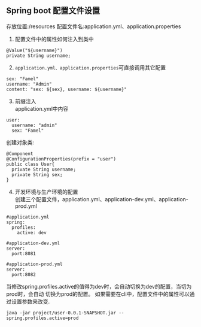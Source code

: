 ## Spring boot 配置文件设置
存放位置:/resources
配置文件名:application.yml、application.properties

1. 配置文件中的属性如何注入到类中
```
@Value("${username}")
private String username;
```

2. `application.yml、application.properties`可直接调用其它配置
```
sex: "Famel"
username: "Admin"
content: "sex: ${sex}, username: ${username}"
```

3. 前缀注入  
application.yml中内容
```
user:
  username: "admin"
  sex: "Famel"
```
创建对象类:
```
@Component
@ConfigurationProperties(prefix = "user")
public class User{
  private String username;
  private String sex;
}
```

4. 开发环境与生产环境的配置  
创建三个配置文件，application.yml、application-dev.yml、application-prod.yml
```
#application.yml
spring:
  profiles:
    active: dev

#application-dev.yml
server:
  port:8081

#application-prod.yml
server:
  port:8082

```
当修改spring.profiles.active的值得为dev时，会自动切换为dev的配置，当切为prod时，会自动
切换为prod的配置。
如果需要在cli中，配置文件中的属性可以通过设置参数来改变.
```
java -jar project/user-0.0.1-SNAPSHOT.jar --spring.profiles.active=prod
```
